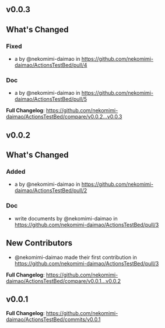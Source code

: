 ## v0.0.3


## What's Changed
### Fixed
* a by @nekomimi-daimao in https://github.com/nekomimi-daimao/ActionsTestBed/pull/4
### Doc
* a by @nekomimi-daimao in https://github.com/nekomimi-daimao/ActionsTestBed/pull/5


**Full Changelog**: https://github.com/nekomimi-daimao/ActionsTestBed/compare/v0.0.2...v0.0.3
## v0.0.2


## What's Changed
### Added
* a by @nekomimi-daimao in https://github.com/nekomimi-daimao/ActionsTestBed/pull/2
### Doc
* write documents by @nekomimi-daimao in https://github.com/nekomimi-daimao/ActionsTestBed/pull/3

## New Contributors
* @nekomimi-daimao made their first contribution in https://github.com/nekomimi-daimao/ActionsTestBed/pull/3

**Full Changelog**: https://github.com/nekomimi-daimao/ActionsTestBed/compare/v0.0.1...v0.0.2
## v0.0.1




**Full Changelog**: https://github.com/nekomimi-daimao/ActionsTestBed/commits/v0.0.1